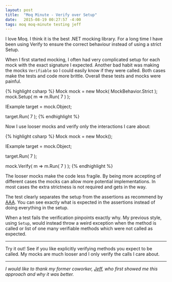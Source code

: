 ```yaml
---
layout: post
title:  "Moq Minute - Verify over Setup"
date:   2015-08-19 00:27:57 -4:00
tags: moq moq-minute testing jeff
---
```


I love Moq. I think it is the best .NET mocking library. For a long time I have
been using Verify to ensure the correct behaviour instead of using a strict Setup.

When I first started mocking, I often had very complicated setup for each mock
with the exact signature I expected. Another bad habit was making the mocks
``Verifiable`` so I could easily know if they were called. Both cases make the
tests and code more brittle. Overall these tests and mocks were painful.

{% highlight csharp %}
Mock<IExample> mock = new Mock<IExample>( MockBehavior.Strict );
mock.Setup( m => m.Run( 7 ) );

IExample target = mock.Object;

target.Run( 7 );
{% endhighlight %}

Now I use looser mocks and verify only the interactions I care about:

{% highlight csharp %}
Mock<IExample> mock = new Mock<IExample>();

IExample target = mock.Object;

target.Run( 7 );

mock.Verify( m => m.Run( 7 ) );
{% endhighlight %}

The looser mocks make the code less fragile. By being more accepting of
different cases the mocks can allow more potential implementations. In most
cases the extra strictness is not required and gets in the way.

The test clearly separates the setup from the assertions as recommend by
[AAA][aaa]. You can see exactly what is expected in the assertions instead of
doing everything in the setup.

When a test fails the verification pinpoints exactly why. My previous style,
using ``Setup``, would instead throw a weird exception when the method is
called or list of one many verifiable methods which were not called as expected.

<hr />

Try it out! See if you like explicitly verifying methods you expect to be
called. My mocks are much looser and I only verify the calls I care about.

<hr />

*I would like to thank my former coworker, [Jeff][jeff], who first showed me
this approach and why it was better.*

[aaa]: http://c2.com/cgi/wiki?ArrangeActAssert
[jeff]: http://www.beyondtechnicallycorrect.com/
